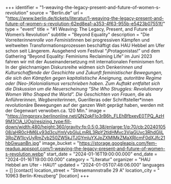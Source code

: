 +++
identifier = "1-weaving-the-legacy-present-and-future-of-women-s-revolution"
source = "Berlin.de"
url = "https://www.berlin.de/tickets/literatur/1-weaving-the-legacy-present-and-future-of-women-s-revolution-62ed8ea1-a353-4f63-955b-e5423b07551f/"
type = "event"
title = "#1 Weaving: The Legacy, Present, and Future of Women’s Revolution"
subtitle = "Beyond Equality"
description = "Die Vorreiter*innenrolle von Feminist*innen bei progressiven Kämp­fen und weltweiten Transformationsprozessen beschäftigt das HAU Hebbel am Ufer schon seit Längerem. Ausgehend vom Festival “¡Protagonistas!” und dem Gathering “Beyond Equality: Feminisms Reclaiming Life” im Juni 2023 fahren wir mit der Auseinandersetzung mit internationalen Feminismen fort. In der gleich­namigen Diskursreihe widmen sich Denker*innen und Kulturschaffende der Geschichte und Zukunft feministischer Bewegungen, die sich den Kämpfen gegen kapitalistische Aneignung, autoritäre Regime oder (Neo-)Kolonialismus verschrieben haben. Zum Auftakt entfaltet sich die Diskussion um die Neuerscheinung “She Who Struggles: Revolutionary Women Who Shaped the World”. Die Geschichten von Frauen*, die als Anführer*innen, Wegbereiter*innen, Guerilleras oder Schriftsteller*innen revolutionäre Bewegungen auf der ganzen Welt geprägt haben, werden mit der Gegenwart verwoben.ca. 120 Min."
image = "https://imgproxy.berlinonline.net/QN2qkFIo3rB6h_FLEhBfbxevE0TPQ_AzH9M3ClA_UOg/resizing_type:fill-down/width:480/height:360/gravity:fp:0.5:0.38/enlarge:1/q:70/cb:2024010508/aHR0cHM6Ly93d3cuYmVybGluLmRlL3RpY2tldHMvc3VjaGUvc3RhdGljL3RoZW1lcyUyRmZyb250ZW5kJTJGYmluYXJpZXMlMkZMaXRlcmF0dXJfc21hbGwuanBn.jpg"
image_bucket = "https://storage.googleapis.com/fem-readup.appspot.com/1-weaving-the-legacy-present-and-future-of-women-s-revolution.webp"
start_date = "2024-01-16T19:00:00.000"
end_date = "2024-01-16T19:00:00.000"
category = "Literatur"
organizer = "HAU Hebbel am Ufer - HAU1"
updated = "2024-01-05T07:48:06.000"
languages = []
[contact]
location_street = "Stresemannstraße 29 A"
location_city = " 10963 Berlin-Kreuzberg"
[location]
+++